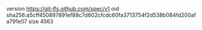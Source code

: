 version https://git-lfs.github.com/spec/v1
oid sha256:a5cff450897891ef88c7d602cfcdc60fa3713754f2d538b084fd200afa791e07
size 4563
